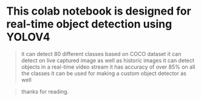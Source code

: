 # This colab notebook is designed for real-time object detection using YOLOV4
> it can detect 80 different classes based on COCO dataset
> it can detect on live captured image as well as historic images
> it can detect objects in a real-time video stream
> it has accuracy of over 85% on all the classes
> it can be used for making a custom object detector as well

>thanks for reading.
